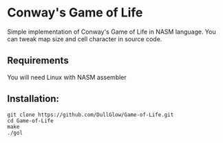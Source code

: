 # Conway's Game of Life
Simple implementation of Conway's Game of Life in NASM language. You can tweak map size and cell character in source code.
## Requirements
You will need Linux with NASM assembler

## Installation:

    git clone https://github.com/DullGlow/Game-of-Life.git
    cd Game-of-Life
    make
    ./gol
